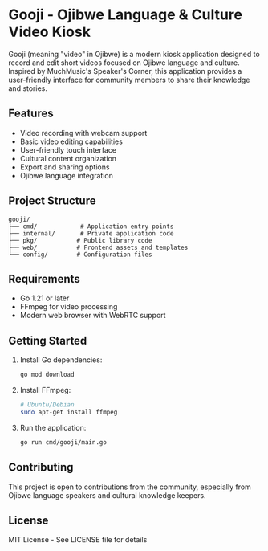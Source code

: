 # Gooji - Ojibwe Language & Culture Video Kiosk

Gooji (meaning "video" in Ojibwe) is a modern kiosk application designed to record and edit short videos focused on Ojibwe language and culture. Inspired by MuchMusic's Speaker's Corner, this application provides a user-friendly interface for community members to share their knowledge and stories.

## Features

- Video recording with webcam support
- Basic video editing capabilities
- User-friendly touch interface
- Cultural content organization
- Export and sharing options
- Ojibwe language integration

## Project Structure

```
gooji/
├── cmd/            # Application entry points
├── internal/       # Private application code
├── pkg/           # Public library code
├── web/           # Frontend assets and templates
└── config/        # Configuration files
```

## Requirements

- Go 1.21 or later
- FFmpeg for video processing
- Modern web browser with WebRTC support

## Getting Started

1. Install Go dependencies:
   ```bash
   go mod download
   ```

2. Install FFmpeg:
   ```bash
   # Ubuntu/Debian
   sudo apt-get install ffmpeg
   ```

3. Run the application:
   ```bash
   go run cmd/gooji/main.go
   ```

## Contributing

This project is open to contributions from the community, especially from Ojibwe language speakers and cultural knowledge keepers.

## License

MIT License - See LICENSE file for details 